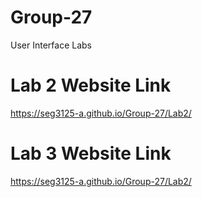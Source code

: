 # Group-27

User Interface Labs

# Lab 2 Website Link

https://seg3125-a.github.io/Group-27/Lab2/

# Lab 3 Website Link

https://seg3125-a.github.io/Group-27/Lab2/
